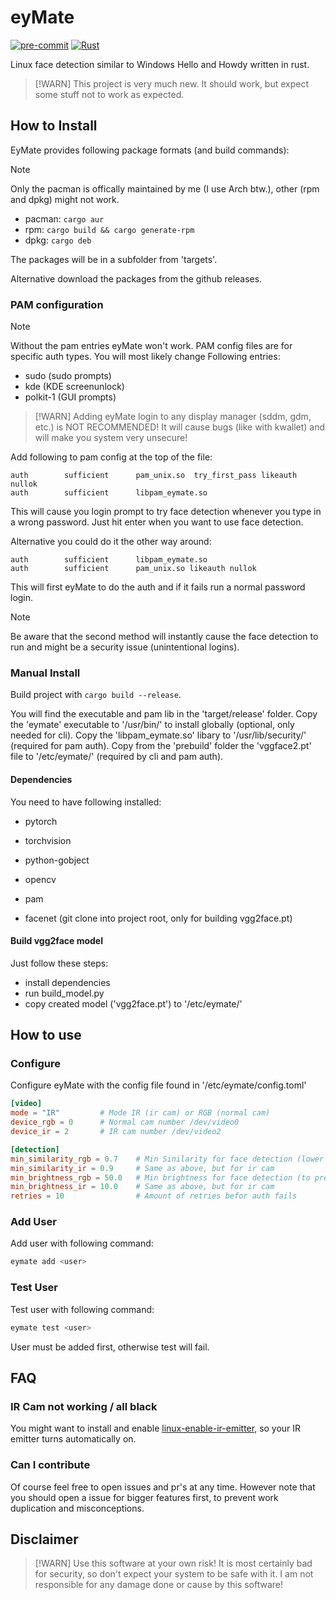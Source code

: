 # eyMate

[![pre-commit](https://github.com/LDprg/eyMate/actions/workflows/pre-commit.yml/badge.svg)](https://github.com/LDprg/eyMate/actions/workflows/pre-commit.yml)
[![Rust](https://github.com/LDprg/eyMate/actions/workflows/rust.yml/badge.svg)](https://github.com/LDprg/eyMate/actions/workflows/rust.yml)

Linux face detection similar to Windows Hello and Howdy written in rust.

> [!WARN]
> This project is very much new. It should work, but expect some stuff not to work as expected.

## How to Install

EyMate provides following package formats (and build commands):

> [!NOTE]
> Only the pacman is offically maintained by me (I use Arch btw.), other (rpm and dpkg) might not work.

- pacman: `cargo aur`
- rpm: `cargo build && cargo generate-rpm`
- dpkg: `cargo deb`

The packages will be in a subfolder from 'targets'.

Alternative download the packages from the github releases.

### PAM configuration

> [!NOTE]
> Without the pam entries eyMate won't work. PAM config files are for specific auth types.
> You will most likely change Following entries:
>
> - sudo (sudo prompts)
> - kde (KDE screenunlock)
> - polkit-1 (GUI prompts)

> [!WARN]
> Adding eyMate login to any display manager (sddm, gdm, etc.) is NOT RECOMMENDED!
> It will cause bugs (like with kwallet) and will make you system very unsecure!

Add following to pam config at the top of the file:

```
auth        sufficient      pam_unix.so  try_first_pass likeauth nullok
auth        sufficient      libpam_eymate.so
```

This will cause you login prompt to try face detection whenever you type in a wrong password.
Just hit enter when you want to use face detection.

Alternative you could do it the other way around:

```
auth        sufficient      libpam_eymate.so
auth        sufficient      pam_unix.so likeauth nullok
```

This will first eyMate to do the auth and if it fails run a normal password login.

> [!NOTE]
> Be aware that the second method will instantly cause the face detection to run and might be a security issue (unintentional logins).

### Manual Install

Build project with `cargo build --release`.

You will find the executable and pam lib in the 'target/release' folder.
Copy the 'eymate' executable to '/usr/bin/' to install globally (optional, only needed for cli).
Copy the 'libpam_eymate.so' libary to '/usr/lib/security/' (required for pam auth).
Copy from the 'prebuild' folder the 'vggface2.pt' file to '/etc/eymate/' (required by cli and pam auth).

#### Dependencies

You need to have following installed:

- pytorch
- torchvision
- python-gobject
- opencv
- pam

- facenet (git clone into project root, only for building vgg2face.pt)

#### Build vgg2face model

Just follow these steps:

- install dependencies
- run build_model.py
- copy created model ('vgg2face.pt') to '/etc/eymate/'

## How to use

### Configure

Configure eyMate with the config file found in '/etc/eymate/config.toml'

```toml
[video]
mode = "IR"         # Mode IR (ir cam) or RGB (normal cam)
device_rgb = 0      # Normal cam number /dev/video0
device_ir = 2       # IR cam number /dev/video2

[detection]
min_similarity_rgb = 0.7    # Min Sinilarity for face detection (lower means easier detection but worse for security)
min_similarity_ir = 0.9     # Same as above, but for ir cam
min_brightness_rgb = 50.0   # Min brightness for face detection (to prevent bad frames/detection)
min_brightness_ir = 10.0    # Same as above, but for ir cam
retries = 10                # Amount of retries befor auth fails
```

### Add User

Add user with following command:

```bash
eymate add <user>
```

### Test User

Test user with following command:

```bash
eymate test <user>
```

User must be added first, otherwise test will fail.

## FAQ

### IR Cam not working / all black

You might want to install and enable [linux-enable-ir-emitter](https://github.com/EmixamPP/linux-enable-ir-emitter), so your IR emitter turns automatically on.

### Can I contribute

Of course feel free to open issues and pr's at any time. However note that you should open a issue for bigger features first, to prevent work duplication and misconceptions.

## Disclaimer

> [!WARN]
> Use this software at your own risk! It is most certainly bad for security, so don't expect your system to be safe with it.
> I am not responsible for any damage done or cause by this software!
